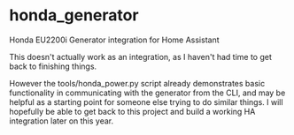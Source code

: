 # honda_generator
Honda EU2200i Generator integration for Home Assistant

This doesn't actually work as an integration, as I haven't had time to get back to finishing things.

However the tools/honda_power.py script already demonstrates basic functionality in communicating with the generator from the CLI, and may be helpful as a starting point for someone else trying to do similar things. I will hopefully be able to get back to this project and build a working HA integration later on this year.
